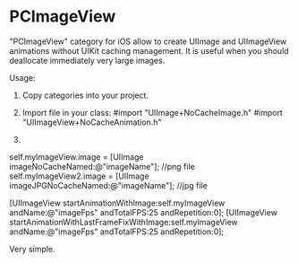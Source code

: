 PCImageView
===========

"PCImageView" category for iOS allow to create UIImage and UIImageView animations without UIKit caching management. 
It is useful when you should deallocate immediately very large images.



Usage:

1) Copy categories into your project.

2) Import file in your class:
#import "UIImage+NoCacheImage.h"
#import "UIImageView+NoCacheAnimation.h"

3) 
self.myImageView.image = [UIImage imageNoCacheNamed:@"imageName"]; //png file
self.myImageView2.image = [UIImage imageJPGNoCacheNamed:@"imageName"]; //jpg file
    
[UIImageView startAnimationWithImage:self.myImageView andName:@"imageFps" andTotalFPS:25 andRepetition:0];
[UIImageView startAnimationWithLastFrameFixWithImage:self.myImageView andName:@"imageFps" andTotalFPS:25 andRepetition:0];



Very simple. 
